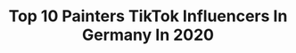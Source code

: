 ---
title: Top 10 Painters TikTok Influencers In Germany In 2020
description: >-
  Find top painters TikTok influencers in Germany in 2020. Most popular hashtags: #coronavirus #covid19 #pinterest #travel.
platform: TikTok
profiles:
  - username: "artofpoints"
    fullname: >-
      Anette Berstling
    location: "Germany"
    followers: 12868
    engagement: 934
    commentsToLikes: 0.025747
    id: ckaceut30odpw0i78p5zwe1oj
    verified: false
    hashtags: "#paintedstones, #makersgonnamake, #artvideos, #love"
  - username: "janinarosee"
    fullname: >-
      Janina Rose
    location: "Germany"
    followers: 16622
    engagement: 1209
    commentsToLikes: 0.022640
    id: cka84rfeuv2ri0i78efg99jhl
    verified: false
    hashtags: "#snakechallenge, #coronatime, #eminem, #satisfy"
  - username: "whyvanessa"
    fullname: >-
      VANESSA 🦋⭒
    location: "Germany"
    followers: 34513
    engagement: 1756
    commentsToLikes: 0.027517
    id: cka0harwr8c9s0i788k3g6l35
    verified: false
    hashtags: "#party, #homedecor, #tigerking, #idewcare"
  - username: "kimschfer4"
    fullname: >-
      Kim Schäfer
    location: "Germany"
    followers: 60152
    engagement: 1972
    commentsToLikes: 0.019343
    id: ck900xeqeawro0j784q99ub52
    verified: false
    hashtags: "#snpachat, #coronavirus, #selflove, #slomo"
  - username: "summerbase2020"
    fullname: >-
      I‘m actually trying
    location: "Germany"
    followers: 7366
    engagement: 1622
    commentsToLikes: 0.038946
    id: cka0jr8ssj9qs0i785smlmqeu
    verified: false
    hashtags: "#tiktok, #stelena, #crush, #theoriginals"
  - username: "oneteamedia"
    fullname: >-
      OneTea Media
    location: "Germany"
    followers: 6292
    engagement: 474
    commentsToLikes: 0.159118
    id: cka0lqgp4s43f0i78p345cbvg
    verified: false
    hashtags: "#three, #youdidntknow, #travel, #techfacts"
  - username: "bellarenovarebycrysdawna"
    fullname: >-
      CrysDawna
    location: "Germany"
    followers: 3039
    engagement: 584
    commentsToLikes: 0.032879
    id: ckacbiowphljl0i7892us758w
    verified: false
    hashtags: "#wineandcrafts, #creep, #paintingflowers, #winetime"
  - username: "thomasvogell"
    fullname: >-
      Thomas Vogel 
    location: "Germany"
    followers: 33145
    engagement: 324
    commentsToLikes: 0.034797
    id: cka5zfni9migr0i78l2vbdmaw
    verified: false
    hashtags: "#mtown, #schwarz, #therme, #kalt"
  - username: "josi.liza"
    fullname: >-
      Josi Liza 🌹
    location: "Germany"
    followers: 47512
    engagement: 1637
    commentsToLikes: 0.046356
    id: ck8w2k76c5iuk0j78ze1bz421
    verified: false
    hashtags: "#quarantine, #liveyourself, #mynameis, #pinterest"
  - username: "art.rachel98"
    fullname: >-
      FollowArt🤘✨
    location: "Germany"
    followers: 15865
    engagement: 1013
    commentsToLikes: 0.070832
    id: ck8kgpv2sjle30j78cptgunr7
    verified: false
    hashtags: "#fortniteruby, #battelroyal, #fail, #pink"
---